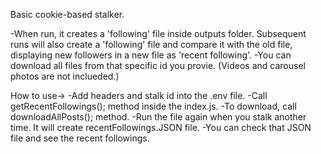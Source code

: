Basic cookie-based stalker. 

-When run, it creates a 'following' file inside outputs folder. Subsequent runs will also create a 'following' file and compare it with the old file, displaying new followers in a new file as 'recent following'.
-You can download all files from that specific id you provie. (Videos and carousel photos are not inclueded.) 

How to use->
-Add headers and stalk id into the .env file.
-Call getRecentFollowings(); method inside the index.js.
-To download, call downloadAllPosts(); method.
-Run the file again when you stalk another time. It will create recentFollowings.JSON file. 
-You can check that JSON file and see the recent followings.
